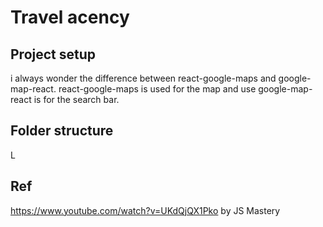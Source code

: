 # Travel acency

## Project setup

i always wonder the difference between react-google-maps and google-map-react. react-google-maps is used for the map and use google-map-react is for the search bar.  

## Folder structure

L

## Ref

<https://www.youtube.com/watch?v=UKdQjQX1Pko> by JS Mastery
